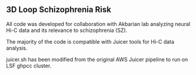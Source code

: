 ## 3D Loop Schizophrenia Risk

All code was developed for collaboration with Akbarian lab analyzing neural Hi-C data and its relevance to schizophrenia (SZ). 

The majority of the code is compatible with Juicer tools for Hi-C data analysis. 

juicer.sh has been modified from the original AWS Juicer pipeline to run on LSF ghpcc cluster.
